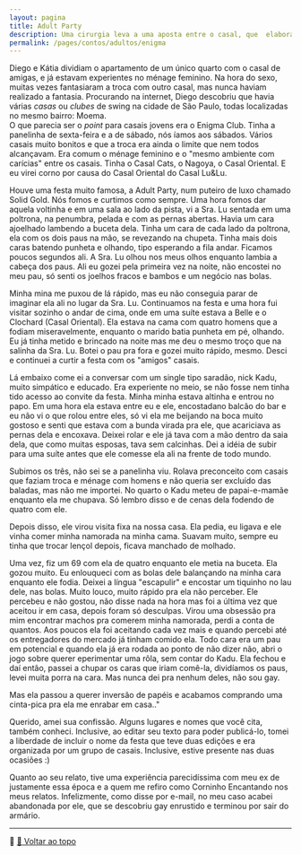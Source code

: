 ```yaml
---
layout: pagina
title: Adult Party
description: Uma cirurgia leva a uma aposta entre o casal, que  elabora uma agenda especial
permalink: /pages/contos/adultos/enigma
---
```



 Diego e Kátia dividiam o apartamento de um único quarto com o casal de amigas, e já estavam  experientes no ménage feminino. Na hora do sexo, muitas vezes fantasiaram a  troca com outro casal, mas nunca haviam realizado a fantasia. Procurando na internet, Diego descobriu que havia várias *casas* ou *clubes* de swing na cidade de São Paulo, todas localizadas no mesmo bairro: Moema.  
 O que parecia ser o *point* para casais jovens era o Enigma Club. Tinha a panelinha de sexta-feira e a de sábado, nós íamos aos sábados. Vários casais muito bonitos e que a troca era ainda o limite que nem todos alcançavam. Era comum o ménage feminino e o "mesmo ambiente com carícias" entre os casais. Tinha o Casal Cats, o Nagoya, o Casal Oriental. E eu virei corno por causa do Casal Oriental do Casal Lu&Lu.

Houve uma festa muito famosa, a Adult Party, num puteiro de luxo chamado Solid Gold. Nós fomos e curtimos como sempre. Uma hora fomos dar aquela voltinha e em uma sala ao lado da pista, vi a Sra. Lu sentada em uma poltrona, na penumbra, pelada e com as pernas abertas. Havia um cara ajoelhado lambendo a buceta dela. Tinha um cara de cada lado da poltrona, ela com os dois paus na mão, se revezando na chupeta. Tinha mais dois caras batendo punheta e olhando, tipo esperando a fila andar. Ficamos poucos segundos ali. A Sra. Lu olhou nos meus olhos enquanto lambia a cabeça dos paus. Ali eu gozei pela primeira vez na noite, não encostei no meu pau, só senti os joelhos fracos e bambos e um negócio nas bolas.

Minha mina me puxou de lá rápido, mas eu não conseguia parar de imaginar ela ali no lugar da Sra. Lu. Continuamos na festa e uma hora fui visitar sozinho o andar de cima, onde em uma suíte estava a Belle e o Clochard (Casal Oriental). Ela estava na cama com quatro homens que a fodiam miseravelmente, enquanto o marido batia punheta em pé, olhando. Eu já tinha metido e brincado na noite mas me deu o mesmo troço que na salinha da Sra. Lu. Botei o pau pra fora e gozei muito rápido, mesmo. Desci e continuei a curtir a festa com os "amigos" casais.

Lá embaixo come ei a conversar com um single tipo saradão, nick Kadu, muito simpático e educado. Era experiente no meio, se não fosse nem tinha tido acesso ao convite da festa. Minha minha estava altinha e entrou no papo. Em uma hora ela estava entre eu e ele, encostadano balcão do bar e eu não vi o que rolou entre eles, só vi ela me beijando na boca muito gostoso e senti que estava com a bunda virada pra ele, que acariciava as pernas dela e encoxava. Deixei rolar e ele já tava com a mão dentro da saia dela, que como muitas esposas, tava sem calcinhas. Dei a idéia de subir para uma suíte antes que ele comesse ela ali na frente de todo mundo.

Subimos os três, não sei se a panelinha viu. Rolava preconceito com casais que faziam troca e ménage com homens e não queria ser excluído das baladas, mas não me importei. No quarto o Kadu meteu de papai-e-mamãe enquanto ela me chupava. Só lembro disso e de cenas dela fodendo de quatro com ele.

Depois disso, ele virou visita fixa na nossa casa. Ela pedia, eu ligava e ele vinha comer minha namorada na minha cama. Suavam muito, sempre eu tinha que trocar lençol depois, ficava manchado de molhado.

Uma vez, fiz um 69 com ela de quatro enquanto ele metia na buceta. Ela gozou muito. Eu enlouqueci com as bolas dele balançando na minha cara enquanto ele fodia. Deixei a língua "escapulir" e encostar um tiquinho no lau dele, nas bolas.
Muito louco, muito rápido pra ela não perceber. Ele percebeu e não gostou, não disse nada na hora mas foi a última vez que aceitou ir em casa, depois foram só desculpas.
Virou uma obsessão pra mim encontrar machos pra comerem minha namorada, perdi a conta de quantos. Aos poucos ela foi aceitando cada vez mais e quando percebi até os entregadores do mercado já tinham comido ela. Todo cara era um pau em potencial e quando ela já era rodada ao ponto de não dizer não, abri o jogo sobre querer eperimentar uma rôla, sem contar do Kadu. Ela fechou e daí então, passei a chupar os caras que iriam comê-la, dividíamos os paus, levei muita porra na cara. Mas nunca dei pra nenhum deles, não sou gay.

Mas ela passou a querer inversão de papéis e acabamos comprando uma cinta-pica pra ela me enrabar em casa.."

Querido, amei sua confissão. Alguns lugares e nomes que você cita, também conheci. Inclusive, ao editar seu texto para poder publicá-lo, tomei a liberdade de incluir o nome da festa que teve duas edições e era organizada por um grupo de casais. Inclusive, estive presente nas duas ocasiões :)

Quanto ao seu relato, tive uma experiência parecidíssima com meu ex de justamente essa época e a quem me refiro como Corninho Encantando nos meus relatos. Infelizmente, como disse por e-mail, no meu caso acabei abandonada por ele, que se descobriu gay enrustido e terminou por sair do armário.

---

📌 [🔼 Voltar ao topo](#segunda_feira)

